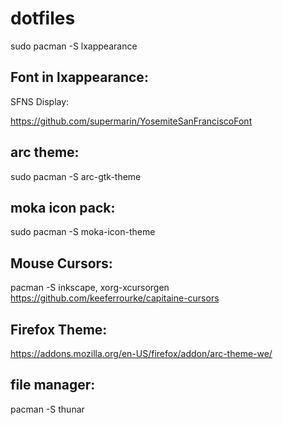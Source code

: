 # dotfiles

sudo pacman -S lxappearance

## Font in lxappearance:

SFNS Display:

https://github.com/supermarin/YosemiteSanFranciscoFont

## arc theme:
sudo pacman -S arc-gtk-theme

## moka icon pack:
sudo pacman -S moka-icon-theme

## Mouse Cursors:
pacman -S inkscape, xorg-xcursorgen
https://github.com/keeferrourke/capitaine-cursors

## Firefox Theme:
https://addons.mozilla.org/en-US/firefox/addon/arc-theme-we/

## file manager:
pacman -S thunar
